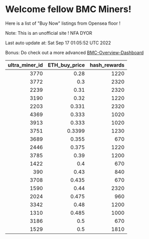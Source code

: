 # Welcome fellow BMC Miners!
Here is a list of "Buy Now" listings from Opensea floor !

Note: This is an unofficial site ! NFA DYOR

Last auto update at: Sat Sep 17 01:05:52 UTC 2022

Bonus: Do check out a more advanced [BMC-Overview-Dashboard](https://dune.com/defifunk/BMC-Overview-Dashboard)


|   ultra_miner_id |   ETH_buy_price |   hash_rewards |
|-----------------:|----------------:|---------------:|
|             3770 |          0.28   |           1220 |
|             3772 |          0.3    |           2320 |
|             2239 |          0.31   |           2320 |
|             3190 |          0.32   |           1220 |
|             2203 |          0.331  |           2320 |
|             4369 |          0.333  |           1020 |
|             3913 |          0.333  |           1020 |
|             3751 |          0.3399 |           1230 |
|             3689 |          0.355  |            670 |
|             2446 |          0.375  |           1220 |
|             3785 |          0.39   |           1200 |
|             1422 |          0.4    |            670 |
|              390 |          0.43   |            840 |
|             3708 |          0.435  |            670 |
|             1590 |          0.44   |           2320 |
|             2024 |          0.475  |            960 |
|             3342 |          0.48   |           1200 |
|             1310 |          0.485  |           1000 |
|             3186 |          0.5    |            670 |
|             1529 |          0.5    |           1810 |